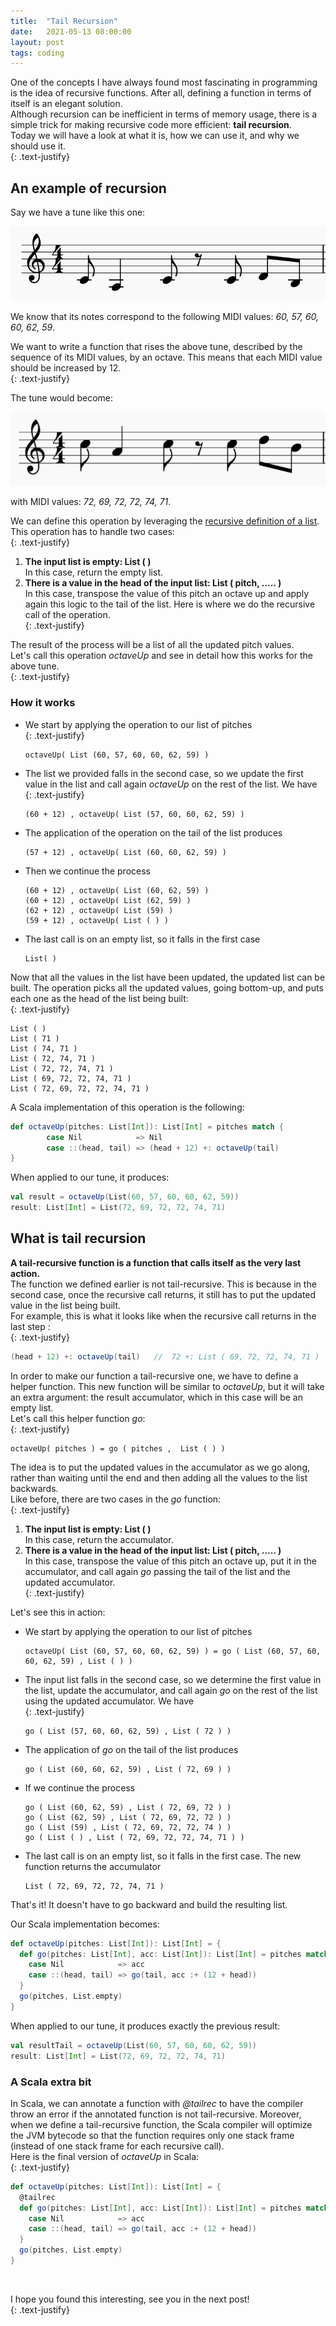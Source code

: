 ```yaml
---
title:  "Tail Recursion"
date:   2021-05-13 08:00:00
layout: post
tags: coding
---
```

One of the concepts I have always found most fascinating in programming is the idea of recursive functions.  After all, defining a function in terms of itself is an elegant solution.  
Although recursion can be inefficient in terms of memory usage, there is a simple trick for making recursive code more efficient: **tail recursion**.  
Today we will have a look at what it is, how we can use it, and why we should use it.  
{: .text-justify}

## An example of recursion

Say we have a tune like this one: 

![Motif1](/assets/motif1.jpg)

We know that its notes correspond to the following MIDI values: *60, 57, 60, 60, 62, 59*.  

We want to write a function that rises the above tune, described by the sequence of its MIDI values, by an octave. This means that each MIDI value should be increased by 12.  
{: .text-justify}

The tune would become:

![Motif1](/assets/motif2.jpg)

with MIDI values: *72, 69, 72, 72, 74, 71*.  

We can define this operation by leveraging the [recursive definition of a list][recursive datatype on wikipedia]. This operation has to handle two cases:  
{: .text-justify}

1. **The input list is empty: List ( )**  
    In this case, return the empty list.
2. **There is a value in the head of the input list: List ( pitch, ..... )**  
    In this case, transpose the value of this pitch an octave up and apply again this logic to the tail of the list. Here is where we do the recursive call of the operation.  
    {: .text-justify}

The result of the process will be a list of all the updated pitch values.  
Let's call this operation *octaveUp* and see in detail how this works for the above tune.  
{: .text-justify}

### How it works

- We start by applying the operation to our list of pitches  
  {: .text-justify}
  
  ```pseudocode
  octaveUp( List (60, 57, 60, 60, 62, 59) )
  ```
  
- The list we provided falls in the second case, so we update the first value in the list and call again *octaveUp* on the rest of the list. We have  
  {: .text-justify}
  
  ```pseudocode
  (60 + 12) , octaveUp( List (57, 60, 60, 62, 59) )
  ```
  
- The application of the operation on the tail of the list produces  
   
   ```pseudocode
   (57 + 12) , octaveUp( List (60, 60, 62, 59) )
   ```
   
- Then we continue the process  
  
  ```pseudocode
  (60 + 12) , octaveUp( List (60, 62, 59) )
  (60 + 12) , octaveUp( List (62, 59) )
  (62 + 12) , octaveUp( List (59) )
  (59 + 12) , octaveUp( List ( ) )
  ```
  
- The last call is on an empty list, so it falls in the first case  
  
  ```pseudocode
  List( )
  ```

Now that all the values in the list have been updated, the updated list can be built. The operation picks all the updated values, going bottom-up, and puts each one as the head of the list being built:  
{: .text-justify}

```pseudocode
List ( )
List ( 71 )
List ( 74, 71 )
List ( 72, 74, 71 )
List ( 72, 72, 74, 71 )
List ( 69, 72, 72, 74, 71 )
List ( 72, 69, 72, 72, 74, 71 )
```


A Scala implementation of this operation is the following:

``` scala
def octaveUp(pitches: List[Int]): List[Int] = pitches match {
        case Nil            => Nil
        case ::(head, tail) => (head + 12) +: octaveUp(tail)
}
```

When applied to our tune, it produces:

``` scala
val result = octaveUp(List(60, 57, 60, 60, 62, 59))
result: List[Int] = List(72, 69, 72, 72, 74, 71)
```



## What is tail recursion

**A tail-recursive function is a function that calls itself as the very last action.**  
The function we defined earlier is not tail-recursive. This is because in the second case, once the recursive call returns, it still has to put the updated value in the list being built.  
For example, this is what it looks like when the recursive call returns in the last step :  
{: .text-justify}

```scala
(head + 12) +: octaveUp(tail)	//  72 +: List ( 69, 72, 72, 74, 71 )
```

In order to make our function a tail-recursive one, we have to define a helper function. This new function will be similar to *octaveUp*, but it will take an extra argument: the result accumulator, which in this case will be an empty list.  
Let's call this helper function *go*:  
{: .text-justify}	

```pseudocode
octaveUp( pitches ) = go ( pitches ,  List ( ) ) 
```

The idea is to put the updated values in the accumulator as we go along, rather than waiting until the end and then adding all the values to the list backwards.  
Like before, there are two cases in the *go* function:  
{: .text-justify}	

1. **The input list is empty: List ( )**  
   In this case, return the accumulator.
2. **There is a value in the head of the input list: List ( pitch, ..... )**  
   In this case, transpose the value of this pitch an octave up, put it in the accumulator, and call again *go* passing the tail of the list and the updated accumulator.  
   {: .text-justify}	

Let's see this in action:

- We start by applying the operation to our list of pitches  
  
  ```pseudocode
  octaveUp( List (60, 57, 60, 60, 62, 59) ) = go ( List (60, 57, 60, 60, 62, 59) , List ( ) )
  ```
  
- The input list falls in the second case, so we determine the first value in the list, update the accumulator, and call again *go* on the rest of the list using the updated accumulator. We have  
  {: .text-justify}	
  
  ```pseudocode
  go ( List (57, 60, 60, 62, 59) , List ( 72 ) )
  ```
  
- The application of *go* on the tail of the list produces  
  
  ```pseudocode
  go ( List (60, 60, 62, 59) , List ( 72, 69 ) )
  ```
  
- If we continue the process  
  
  ```pseudocode
  go ( List (60, 62, 59) , List ( 72, 69, 72 ) )  
  go ( List (62, 59) , List ( 72, 69, 72, 72 ) )  
  go ( List (59) , List ( 72, 69, 72, 72, 74 ) )  
  go ( List ( ) , List ( 72, 69, 72, 72, 74, 71 ) )  
  ```
  
- The last call is on an empty list, so it falls in the first case. The new function returns the accumulator  
  
  ```pseudocode
  List ( 72, 69, 72, 72, 74, 71 )
  ```

That's it! It doesn't have to go backward and build the resulting list.

Our Scala implementation becomes:


``` scala
def octaveUp(pitches: List[Int]): List[Int] = {
  def go(pitches: List[Int], acc: List[Int]): List[Int] = pitches match {
    case Nil            => acc
    case ::(head, tail) => go(tail, acc :+ (12 + head))
  }
  go(pitches, List.empty)
}
```

When applied to our tune, it produces exactly the previous result:

``` scala
val resultTail = octaveUp(List(60, 57, 60, 60, 62, 59))
result: List[Int] = List(72, 69, 72, 72, 74, 71)
```

### A Scala extra bit

In Scala, we can annotate a function with *@tailrec* to have the compiler throw an error if the annotated function is not tail-recursive. Moreover, when we define a tail-recursive function, the Scala compiler will optimize the JVM bytecode so that the function requires only one stack frame (instead of one stack frame for each recursive call).  
Here is the final version of *octaveUp* in Scala:  
{: .text-justify}	

```scala
def octaveUp(pitches: List[Int]): List[Int] = {
  @tailrec
  def go(pitches: List[Int], acc: List[Int]): List[Int] = pitches match {
    case Nil            => acc
    case ::(head, tail) => go(tail, acc :+ (12 + head))
  }
  go(pitches, List.empty)
}
```
<br/>

I hope you found this interesting, see you in the next post!  
{: .text-justify}





[recursive datatype on wikipedia]: https://en.wikipedia.org/wiki/Recursive_data_type